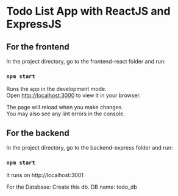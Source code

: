 # Todo List App with ReactJS and ExpressJS

## For the frontend

In the project directory, go to the frontend-react folder and  run:

### `npm start`

Runs the app in the development mode.\
Open [http://localhost:3000](http://localhost:3000) to view it in your browser.

The page will reload when you make changes.\
You may also see any lint errors in the console.

## For the backend

In the project directory, go to the backend-express folder and  run:
### `npm start`
It runs on http://localhost:3001

For the Database: Create this db.
DB name: todo_db

